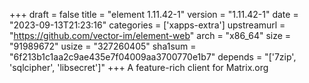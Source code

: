 +++
draft = false
title = "element 1.11.42-1"
version = "1.11.42-1"
date = "2023-09-13T21:23:16"
categories = ['xapps-extra']
upstreamurl = "https://github.com/vector-im/element-web"
arch = "x86_64"
size = "91989672"
usize = "327260405"
sha1sum = "6f213b1c1aa2c9ae435e7f04009aa3700770e1b7"
depends = "['7zip', 'sqlcipher', 'libsecret']"
+++
A feature-rich client for Matrix.org